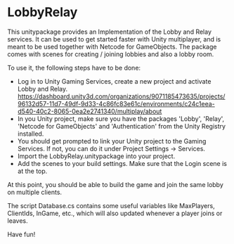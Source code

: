# LobbyRelay
This unitypackage provides an Implementation of the Lobby and Relay services. It can be used to get started faster with Unity multiplayer, and is meant to be used together with Netcode for GameObjects.
The package comes with scenes for creating / joining lobbies and also a lobby room.

To use it, the following steps have to be done:
- Log in to Unity Gaming Services, create a new project and activate Lobby and Relay. https://dashboard.unity3d.com/organizations/9071185473635/projects/96132d57-11d7-49df-9d33-4c86fc83e61c/environments/c24c1eea-d540-40c2-8065-0ea2e2741340/multiplay/about
- In you Unity project, make sure you have the packages 'Lobby', 'Relay', 'Netcode for GameObjects' and 'Authentication' from the Unity Registry installed.
- You should get prompted to link your Unity project to the Gaming Services. If not, you can do it under Project Settings -> Services.
- Import the LobbyRelay.unitypackage into your project.
- Add the scenes to your build settings. Make sure that the Login scene is at the top.

At this point, you should be able to build the game and join the same lobby on multiple clients.

The script Database.cs contains some useful variables like MaxPlayers, ClientIds, InGame, etc., which will also updated whenever a player joins or leaves.

Have fun!
